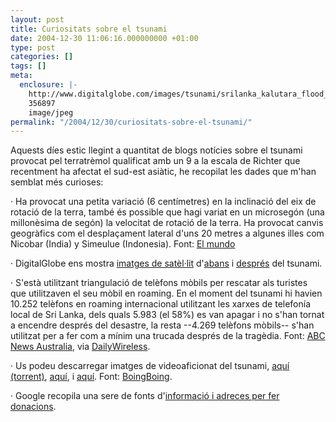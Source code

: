 ```yaml
---
layout: post
title: Curiositats sobre el tsunami
date: 2004-12-30 11:06:16.000000000 +01:00
type: post
categories: []
tags: []
meta:
  enclosure: |-
    http://www.digitalglobe.com/images/tsunami/srilanka_kalutara_flood_dec26_2004_dg.jpg
    356897
    image/jpeg
permalink: "/2004/12/30/curiositats-sobre-el-tsunami/"
---
```

Aquests díes estic llegint a quantitat de blogs notícies sobre el tsunami provocat pel terratrèmol qualificat amb un 9 a la escala de Richter que recentment ha afectat el sud-est asiàtic, he recopilat les dades que m'han semblat més curioses:

· Ha provocat una petita variació (6 centímetres) en la inclinació del eix de rotació de la terra, també és possible que hagi variat en un microsegón (una millonèsima de segón) la velocitat de rotació de la terra. Ha provocat canvis geogràfics com el desplaçament lateral d'uns 20 metres a algunes illes com Nicobar (India) y Simeulue (Indonesia). Font: [El mundo](http://www.elmundo.es/elmundo/2004/12/29/sociedad/1104322232.html)

· DigitalGlobe ens mostra [imatges de satèl·lit](http://www.digitalglobe.com/tsunami_gallery.html) d'[abans](http://www.digitalglobe.com/images/tsunami/srilanka_kalutara_beforeflood_jan1_2004_dg.jpg) i [després](http://www.digitalglobe.com/images/tsunami/srilanka_kalutara_flood_dec26_2004_dg.jpg) del tsunami.

· S'està utilitzant triangulació de telèfons mòbils per rescatar als turistes que utilitzaven el seu mòbil en roaming. En el moment del tsunami hi havien 10.252 telèfons en roaming internacional utilitzant les xarxes de telefonía local de Sri Lanka, dels quals 5.983 (el 58%) es van apagar i no s'han tornat a encendre després del desastre, la resta --4.269 telèfons mòbils-- s'han utilitzat per a fer com a mínim una trucada després de la tragèdia. Font: [ABC News Australia](http://www.abc.net.au/news/newsitems/200412/s1273800.htm), via [DailyWireless](http://dailywireless.org/modules.php?name=News&file=article&sid=3456).

· Us podeu descarregar imatges de videoaficionat del tsunami, [aquí (torrent)](http://prodigem.com/details.php?id=148), [aquí](http://www.waxy.org/archive/2004/12/28/amateur_.shtml), i [aquí](http://www.punditguy.com/2004/12/horror.html). Font: [BoingBoing](http://www.boingboing.net/2004/12/29/amateur_video_footag.html).

· Google recopila una sere de fonts d'[informació i adreces per fer donacions](http://www.google.com/tsunami_relief.html).

